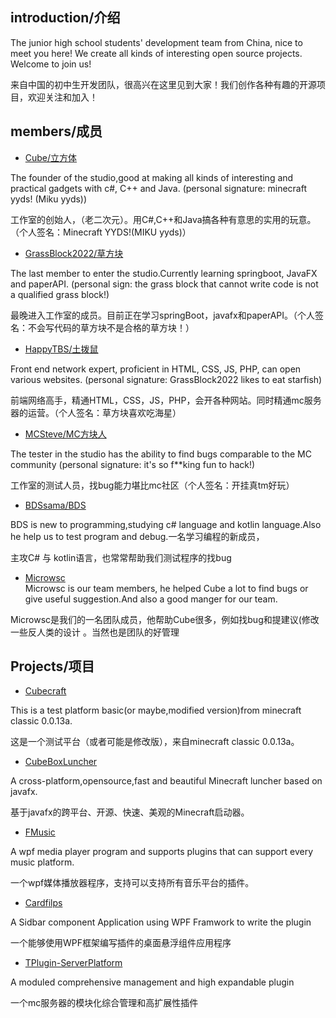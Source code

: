 ## introduction/介绍

The junior high school students' development team from China, nice to meet you here! We create all kinds of interesting open source projects. Welcome to join us!

来自中国的初中生开发团队，很高兴在这里见到大家！我们创作各种有趣的开源项目，欢迎关注和加入！

## members/成员

- [Cube/立方体](
https://github.com/orgs/SunriseTechStudio/people/hehe1005566889)

The founder of the studio,good at making all kinds of interesting and practical gadgets with c#, C++ and Java. (personal signature: minecraft yyds! (Miku yyds))

工作室的创始人，（老二次元）。用C#,C++和Java搞各种有意思的实用的玩意。（个人签名：Minecraft YYDS!(MIKU yyds)）

- [GrassBlock2022/草方块](https://github.com/orgs/SunriseTechStudio/people/Grass-block)

The last member to enter the studio.Currently learning springboot, JavaFX and paperAPI. (personal sign: the grass block that cannot write code is not a qualified grass block!)

最晚进入工作室的成员。目前正在学习springBoot，javafx和paperAPI。（个人签名：不会写代码的草方块不是合格的草方块！）

- [HappyTBS/土拨鼠](https://github.com/orgs/SunriseTechStudio/people/happytbs)

Front end network expert, proficient in HTML, CSS, JS, PHP, can open various websites. (personal signature: GrassBlock2022 likes to eat starfish)

前端网络高手，精通HTML，CSS，JS，PHP，会开各种网站。同时精通mc服务器的运营。（个人签名：草方块喜欢吃海星）

- [MCSteve/MC方块人](https://github.com/orgs/SunriseTechStudio/people/mcfangkuairen)

The tester in the studio has the ability to find bugs comparable to the MC community (personal signature: it's so f**king fun to hack!)

工作室的测试人员，找bug能力堪比mc社区（个人签名：开挂真tm好玩）  

- [BDSsama/BDS](https://github.com/orgs/SunriseTechStudio/people/BDSsama)  

BDS is new to programming,studying c# language and kotlin language.Also he help us to test program and debug.一名学习编程的新成员，

主攻C# 与 kotlin语言，也常常帮助我们测试程序的找bug
- [Microwsc](https://github.com/orgs/SunriseTechStudio/people/Microwsc)  
Microwsc is our team members, he helped Cube a lot to find bugs or give useful suggestion.And also a good manger for our team.  

Microwsc是我们的一名团队成员，他帮助Cube很多，例如找bug和提建议(修改一些反人类的设计 。当然也是团队的好管理  

## Projects/项目

- [Cubecraft](https://github.com/SunriseTechStudio/Open-MC)

This is a test platform basic(or maybe,modified version)from minecraft classic 0.0.13a. 

这是一个测试平台（或者可能是修改版），来自minecraft classic 0.0.13a。

- [CubeBoxLuncher](https://github.com/SunriseTechStudio/CubeBoxLuncher)

A cross-platform,opensource,fast and beautiful Minecraft luncher based on javafx.

基于javafx的跨平台、开源、快速、美观的Minecraft启动器。

- [FMusic](https://github.com/SunriseTechStudio/FMusic)

A wpf media player program and supports plugins that can support every music platform.

一个wpf媒体播放器程序，支持可以支持所有音乐平台的插件。

- [Cardfilps](https://github.com/SunriseTechStudio/CardFlips)

A Sidbar component Application using WPF Framwork to write the plugin

一个能够使用WPF框架编写插件的桌面悬浮组件应用程序

- [TPlugin-ServerPlatform](https://github.com/SunriseTechStudio/TPlugin-ServerPlatform)

A moduled comprehensive management and high expandable plugin

一个mc服务器的模块化综合管理和高扩展性插件
